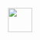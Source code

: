 <h2><img src="https://i.pinimg.com/originals/b6/13/97/b61397e99432b2b303898e2f08a3f1c2.jpg" width="50"></h2>
